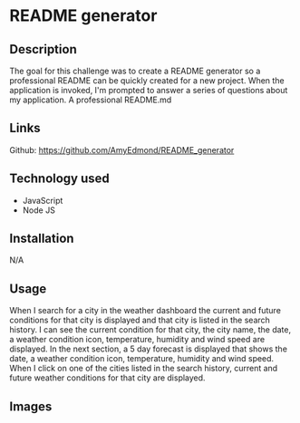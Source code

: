 # README generator

## Description

The goal for this challenge was to create a README generator so a professional README can be quickly created for a new project. When the application is invoked, I'm prompted to answer a series of questions about my application. A professional README.md 

## Links

Github: https://github.com/AmyEdmond/README_generator

## Technology used

* JavaScript 
* Node JS

## Installation

N/A

## Usage

When I search for a city in the weather dashboard the current and future conditions for that city is displayed and that city is listed in the search history.
I can see the current condition for that city, the city name, the date, a weather condition icon, temperature, humidity and wind speed are displayed.
In the next section, a 5 day forecast is displayed that shows the date, a weather condition icon, temperature, humidity and wind speed.
When I click on one of the cities listed in the search history, current and future weather conditions for that city are displayed.

## Images